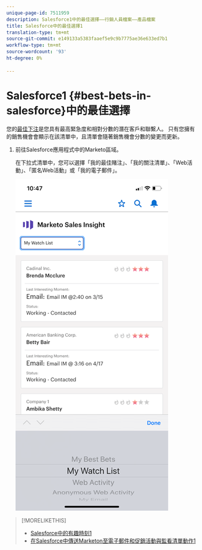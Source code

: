 ```yaml
---
unique-page-id: 7511959
description: Salesforce1中的最佳選擇——行銷人員檔案——產品檔案
title: Salesforce中的最佳選擇1
translation-type: tm+mt
source-git-commit: e149133a5383faaef5e9c9b7775ae36e633ed7b1
workflow-type: tm+mt
source-wordcount: '93'
ht-degree: 0%

---
```



# Salesforce1 {#best-bets-in-salesforce}中的最佳選擇

您的[最佳下注](../../../../product-docs/marketo-sales-insight/msi-for-salesforce/features/stars-and-flames/priority-urgency-relative-score-and-best-bets.md)是您具有最高緊急度和相對分數的潛在客戶和聯繫人。 只有您擁有的銷售機會會顯示在該清單中，且清單會隨著銷售機會分數的變更而更新。

1. 前往Salesforce應用程式中的Marketo區域。

   在下拉式清單中，您可以選擇「我的最佳賭注」、「我的關注清單」、「Web活動」、「匿名Web活動」或「我的電子郵件」。

   ![](assets/one-2.png)

>[!MORELIKETHIS]
>
>* [Salesforce中的有趣時刻1](interesting-moments-in-salesforce1.md)
>* [在Salesforce中傳送Marketon至電子郵件和促銷活動與監看清單動作1](send-marketo-email-and-campaign-and-watchlist-actions-in-salesforce1.md)

>



